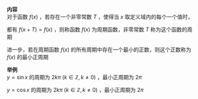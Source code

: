 **内容**  
对于函数 $f(x)$ ，若存在一个非零常数 $T$ ，使得当 $x$ 取定义域内的每个一个值时，  
  
都有 $f(x+T)=f(x)$ ，则称函数 $f(x)$ 为周期函数，非零常数 $T$ 称为这个函数的周期  
  
进一步，若在周期函数 $f(x)$ 的所有周期中存在一个最小的正数，则这个正数称为 $f(x)$ 的最小正周期  
  
**举例**  
$y=\sin x$ 的周期为 $2k\pi\ (k\in\mathbb Z, k\neq0)$ ，最小正周期为 $2\pi$  
  
$y=\cos x$ 的周期为 $2k\pi\ (k\in\mathbb Z, k\neq0)$ ，最小正周期为 $2\pi$  
